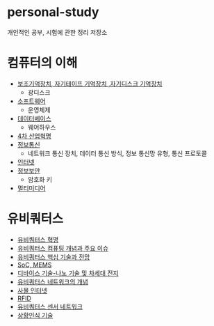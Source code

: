 # personal-study
개인적인 공부, 시험에 관한 정리 저장소

# 컴퓨터의 이해
* [보조기억장치, 자기테이프 기억장치 ,자기디스크 기억장치](https://github.com/DJSon2/personal-study/blob/main/Computer%20Architecture/SecondaryStorage.md)
  * 광디스크
* [소프트웨어](https://github.com/DJSon2/personal-study/blob/main/Computer%20Architecture/Software.md)
  * 운영체제
* [데이터베이스](https://github.com/DJSon2/personal-study/blob/main/Computer%20Architecture/DataBase.md)
  * 웨어하우스
* [4차 산업혁명](https://github.com/DJSon2/personal-study/blob/main/Computer%20Architecture/4th-industrial-revolution.md)
* [정보통신](https://github.com/DJSon2/personal-study/blob/main/Computer%20Architecture/Information-network.md)
  * 네트워크 통신 장치, 데이터 통신 방식, 정보 통신망 유형, 통신 프로토콜
* [인터넷](https://github.com/DJSon2/personal-study/blob/main/Computer%20Architecture/Internet.md)
* [정보보안](https://github.com/DJSon2/personal-study/blob/main/Computer%20Architecture/Information-security.md)
  * 암호화 키
* [멀티미디어](https://github.com/DJSon2/personal-study/blob/main/Computer%20Architecture/Multi-media.md)

# 유비쿼터스
* [유비쿼터스 혁명](https://github.com/DJSon2/personal-study/blob/main/Ubiquitous/Ubiquitous-revolution.md)
* [유비쿼터스 컴퓨팅 개념과 주요 이슈](https://github.com/DJSon2/personal-study/blob/main/Ubiquitous/Ubiquitous-computing.md)
* [유비쿼터스 핵심 기술과 전망](https://github.com/DJSon2/personal-study/blob/main/Ubiquitous/Ubiquitous-future.md)
* [SoC, MEMS](https://github.com/DJSon2/personal-study/blob/main/Ubiquitous/Ubiquitous-SoC-and-MEMS.md)
* [디바이스 기술-나노 기술 및 차세대 전지](https://github.com/DJSon2/personal-study/blob/main/Ubiquitous/Device-and-nano.md)
* [유비쿼터스 네트워크의 개념](https://github.com/DJSon2/personal-study/blob/main/Ubiquitous/Ubiquitous-network.md)
* [사물 인터넷](https://github.com/DJSon2/personal-study/blob/main/Ubiquitous/Object-internet.md)
* [RFID](https://github.com/DJSon2/personal-study/blob/main/Ubiquitous/RFID.md)
* [유비쿼터스 센서 네트워크](https://github.com/DJSon2/personal-study/blob/main/Ubiquitous/Ubiquitous-sensor-network.md)
* [상황인식 기술](https://github.com/DJSon2/personal-study/blob/main/Ubiquitous/Context-awareness.md)
